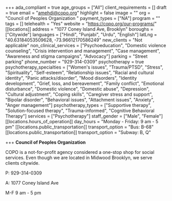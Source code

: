 +++
ada_compliant = true
age_groups = ["All"]
client_requirements = []
draft = true
email = "amehdi@copo.org"
highlight = false
image = ""
org = "Council of Peoples Organization "
payment_types = ["NA"]
program = ""
tags = []
telehealth = "Yes"
website = "https://copo.org/our-programs/"
[[locations]]
address = "1077 Coney Island Ave, Brooklyn"
boroughs = ["Citywide"]
languages = ["Hindi", "Punjabi", "Urdu", "English"]
latLng = "40.63184053509628, -73.96612170586249"
new_clients = "Not applicable"
non_clinical_services = ["Psychoeducation", "Domestic violence counseling", "Crisis intervention and management", "Case management", "Awareness and stigma campaigns", "Advocacy"]
parking = "Street parking"
phone_number = "929-314-0309"
psychotherapy = true
psychotherapy_specialties = ["Women's issues", "Trauma/PTSD", "Stress", "Spirituality", "Self-esteem", "Relationship issues", "Racial and cultural identity", "Panic attacks/disorder", "Mood disorders", "Identity development", "Grief, loss, and bereavement", "Family conflict", "Emotional disturbance", "Domestic violence", "Domestic abuse", "Depression", "Cultural adjustment", "Coping skills", "Caregiver stress and support", "Bipolar disorder", "Behavioral issues", "Attachment issues", "Anxiety", "Anger management"]
psychotherapy_types = ["Supportive therapy", "Solution-focused therapy", "Trauma-informed", "Cognitive Behavioral Therapy"]
services = ["Psychotherapy"]
staff_gender = ["Male", "Female"]
[[locations.hours_of_operation]]
day_hours = "Monday - Friday: 9 am - 5 pm"
[[locations.public_transportation]]
transport_option = "Bus: B-68"
[[locations.public_transportation]]
transport_option = "Subway: B, Q"

+++
**Council of Peoples Organization** 

COPO is a not-for-profit agency considered a one-stop shop for social services. Even though we are located in Midwood Brooklyn, we serve clients citywide.

P: 929-314-0309

A: 1077 Coney Island Ave

M-F 9 am - 5 pm